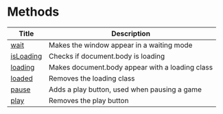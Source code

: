 # Methods

| Title                     | Description                                     |
| ------------------------- | ----------------------------------------------- |
| [wait](wait.md)           | Makes the window appear in a waiting mode       |
| [isLoading](isloading.md) | Checks if document.body is loading              |
| [loading](loading.md)     | Makes document.body appear with a loading class |
| [loaded](loaded.md)       | Removes the loading class                       |
| [pause](pause.md)         | Adds a play button, used when pausing a game    |
| [play](play.md)           | Removes the play button                         |